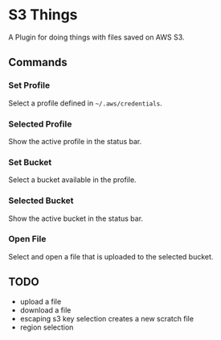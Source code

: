 # S3 Things

A Plugin for doing things with files saved on AWS S3.

## Commands

### Set Profile

Select a profile defined in `~/.aws/credentials`.

### Selected Profile

Show the active profile in the status bar.

### Set Bucket

Select a bucket available in the profile.

### Selected Bucket

Show the active bucket in the status bar.

### Open File

Select and open a file that is uploaded to the selected bucket.


## TODO

* upload a file
* download a file
* escaping s3 key selection creates a new scratch file
* region selection
